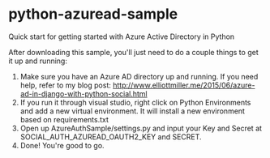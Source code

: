 # python-azuread-sample
Quick start for getting started with Azure Active Directory in Python

After downloading this sample, you'll just need to do a couple things to get it up and running:

1. Make sure you have an Azure AD directory up and running. If you need help, refer to my blog post: http://www.elliottmiller.me/2015/06/azure-ad-in-django-with-python-social.html
2. If you run it through visual studio, right click on Python Environments and add a new virtual environment. It will install a new environment based on requirements.txt
3. Open up AzureAuthSample/settings.py and input your Key and Secret at SOCIAL_AUTH_AZUREAD_OAUTH2_KEY and SECRET.
4. Done! You're good to go.
